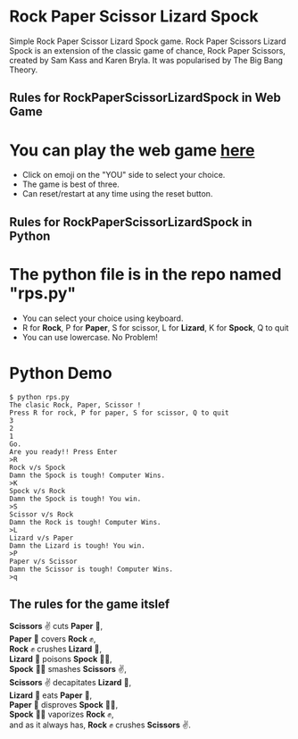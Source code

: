 # **Rock Paper Scissor Lizard Spock**

Simple Rock Paper Scissor Lizard Spock game.
Rock Paper Scissors Lizard Spock is an extension of the classic game of chance, Rock Paper Scissors, created by Sam Kass and Karen Bryla.
It was popularised by The Big Bang Theory.

## Rules for **RockPaperScissorLizardSpock** in **Web Game**

# You can play the web game [here](https://rpsls.netlify.com/#%F0%9F%A6%8E)

- Click on emoji on the "YOU" side to select your choice. 
- The game is best of three.
- Can reset/restart at any time using the reset button.

## Rules for **RockPaperScissorLizardSpock** in **Python**

# The python file is in the repo named "rps.py"

- You can select your choice using keyboard.
- R for **Rock**, P for **Paper**, S for scissor, L for **Lizard**, K for **Spock**, Q to quit
- You can use lowercase. No Problem!

# Python Demo

```
$ python rps.py
The clasic Rock, Paper, Scissor !
Press R for rock, P for paper, S for scissor, Q to quit
3
2
1
Go.
Are you ready!! Press Enter
>R
Rock v/s Spock
Damn the Spock is tough! Computer Wins.
>K
Spock v/s Rock
Damn the Spock is tough! You win.
>S
Scissor v/s Rock
Damn the Rock is tough! Computer Wins.
>L
Lizard v/s Paper
Damn the Lizard is tough! You win.
>P
Paper v/s Scissor
Damn the Scissor is tough! Computer Wins.
>q
```

## The rules for the game itslef

**Scissors** ✌️ cuts **Paper** 📄,  <br />
**Paper** 📄 covers **Rock** ✊,   <br />
**Rock** ✊ crushes **Lizard** 🦎,  <br />
**Lizard** 🦎 poisons **Spock** 🖖🏼,  <br />
**Spock** 🖖🏼 smashes **Scissors** ✌️,  <br />
**Scissors** ✌️ decapitates **Lizard** 🦎,  <br />
**Lizard** 🦎 eats **Paper** 📄,  <br />
**Paper** 📄 disproves **Spock** 🖖🏼,  <br />
**Spock** 🖖🏼 vaporizes **Rock** ✊,  <br />
and as it always has, **Rock** ✊ crushes **Scissors** ✌️.  <br />